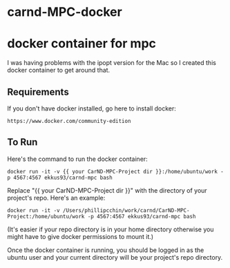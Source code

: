 # carnd-MPC-docker
# docker container for mpc

I was having problems with the ipopt version for the Mac so I created this docker container to get around that.

## Requirements

If you don't have docker installed, go here to install docker:
```
https://www.docker.com/community-edition
```

## To Run

Here's the command to run the docker container:
```
docker run -it -v {{ your CarND-MPC-Project dir }}:/home/ubuntu/work -p 4567:4567 ekkus93/carnd-mpc bash
```

Replace "{{ your CarND-MPC-Project dir }}" with the directory of your project's repo.  Here's an example:
```
docker run -it -v /Users/phillipcchin/work/carnd/CarND-MPC-Project:/home/ubuntu/work -p 4567:4567 ekkus93/carnd-mpc bash
```

(It's easier if your repo directory is in your home directory otherwise you might have to give docker permissions to mount it.)

Once the docker container is running, you should be logged in as the ubuntu user and your current directory will be your project's repo directory.





